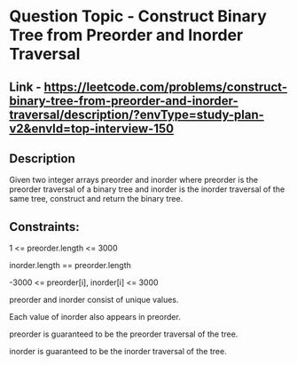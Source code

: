 # Question Topic - Construct Binary Tree from Preorder and Inorder Traversal

## Link - https://leetcode.com/problems/construct-binary-tree-from-preorder-and-inorder-traversal/description/?envType=study-plan-v2&envId=top-interview-150


## Description

Given two integer arrays preorder and inorder where preorder is the preorder traversal of a binary tree and inorder is the inorder traversal of the same tree, construct and return the binary tree.


## Constraints:

1 <= preorder.length <= 3000

inorder.length == preorder.length

-3000 <= preorder[i], inorder[i] <= 3000

preorder and inorder consist of unique values.

Each value of inorder also appears in preorder.

preorder is guaranteed to be the preorder traversal of the tree.

inorder is guaranteed to be the inorder traversal of the tree.
